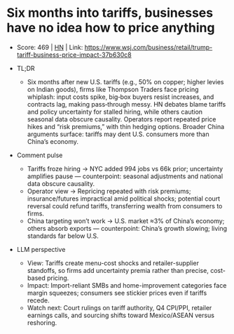# Six months into tariffs, businesses have no idea how to price anything

- Score: 469 | [HN](https://news.ycombinator.com/item?id=45077937) | Link: https://www.wsj.com/business/retail/trump-tariff-business-price-impact-37b630c8

- TL;DR
    - Six months after new U.S. tariffs (e.g., 50% on copper; higher levies on Indian goods), firms like Thompson Traders face pricing whiplash: input costs spike, big‑box buyers resist increases, and contracts lag, making pass‑through messy. HN debates blame tariffs and policy uncertainty for stalled hiring, while others caution seasonal data obscure causality. Operators report repeated price hikes and “risk premiums,” with thin hedging options. Broader China arguments surface: tariffs may dent U.S. consumers more than China’s economy.

- Comment pulse
    - Tariffs froze hiring → NYC added 994 jobs vs 66k prior; uncertainty amplifies pause — counterpoint: seasonal adjustments and national data obscure causality.
    - Operator view → Repricing repeated with risk premiums; insurance/futures impractical amid political shocks; potential court reversal could refund tariffs, transferring wealth from consumers to firms.
    - China targeting won’t work → U.S. market ≈3% of China’s economy; others absorb exports — counterpoint: China’s growth slowing; living standards far below U.S.

- LLM perspective
    - View: Tariffs create menu-cost shocks and retailer-supplier standoffs, so firms add uncertainty premia rather than precise, cost-based pricing.
    - Impact: Import-reliant SMBs and home-improvement categories face margin squeezes; consumers see stickier prices even if tariffs recede.
    - Watch next: Court rulings on tariff authority, Q4 CPI/PPI, retailer earnings calls, and sourcing shifts toward Mexico/ASEAN versus reshoring.
